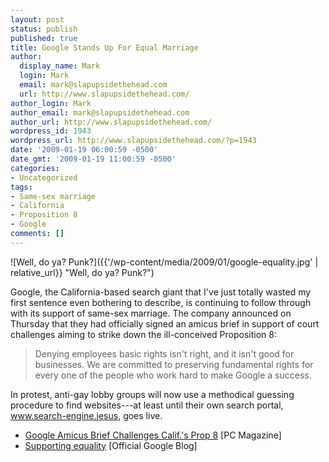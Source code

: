 ```yaml
---
layout: post
status: publish
published: true
title: Google Stands Up For Equal Marriage
author:
  display_name: Mark
  login: Mark
  email: mark@slapupsidethehead.com
  url: http://www.slapupsidethehead.com/
author_login: Mark
author_email: mark@slapupsidethehead.com
author_url: http://www.slapupsidethehead.com/
wordpress_id: 1943
wordpress_url: http://www.slapupsidethehead.com/?p=1943
date: '2009-01-19 06:00:59 -0500'
date_gmt: '2009-01-19 11:00:59 -0500'
categories:
- Uncategorized
tags:
- Same-sex marriage
- California
- Proposition 8
- Google
comments: []
---
```

![Well, do ya? Punk?]({{'/wp-content/media/2009/01/google-equality.jpg' | relative_url}} "Well, do ya? Punk?")

Google, the California-based search giant that I've just totally wasted my first sentence even bothering to describe, is continuing to follow through with its support of same-sex marriage. The company announced on Thursday that they had officially signed an amicus brief in support of court challenges aiming to strike down the ill-conceived Proposition 8:

> Denying employees basic rights isn't right, and it isn't good for businesses. We are committed to preserving fundamental rights for every one of the people who work hard to make Google a success.

In protest, anti-gay lobby groups will now use a methodical guessing procedure to find websites---at least until their own search portal, www.search-engine.jesus, goes live.

- [Google Amicus Brief Challenges Calif.'s Prop 8](http://www.pcmag.com/article2/0,2817,2339118,00.asp) [PC Magazine]
- [Supporting equality](http://googleblog.blogspot.com/2009/01/supporting-equality.html) [Official Google Blog]
